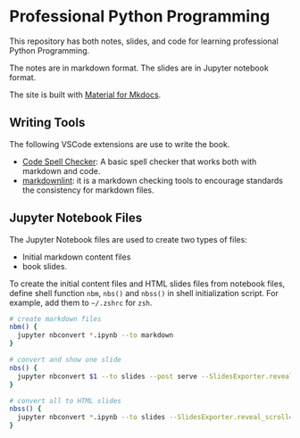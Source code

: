 # Professional Python Programming

This repository has both notes, slides, and code for learning professional Python Programming.

The notes are in markdown format. The slides are in Jupyter notebook format.

The site is built with [Material for Mkdocs](https://squidfunk.github.io/mkdocs-material/).

## Writing Tools

The following VSCode extensions are use to write the book.

- [Code Spell Checker](https://marketplace.visualstudio.com/items?itemName=streetsidesoftware.code-spell-checker): A basic spell checker that works both with markdown and code.
- [markdownlint](https://marketplace.visualstudio.com/items?itemName=DavidAnson.vscode-markdownlint): it is a markdown checking tools to encourage standards the consistency for markdown files.

## Jupyter Notebook Files

The Jupyter Notebook files are used to create two types of files:

- Initial markdown content files
- book slides.

To create the initial content files and HTML slides files from notebook files, define shell function `nbm`, `nbs()` and `nbss()` in shell initialization script. For example, add them to `~/.zshrc` for `zsh`.

```sh
# create markdown files
nbm() {
  jupyter nbconvert *.ipynb --to markdown
}

# convert and show one slide
nbs() {
  jupyter nbconvert $1 --to slides --post serve --SlidesExporter.reveal_scroll=True
}

# convert all to HTML slides
nbss() {
  jupyter nbconvert *.ipynb --to slides --SlidesExporter.reveal_scroll=True
}
```
